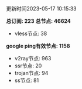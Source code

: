 更新时间2023-05-17 10:15:33

**总订阅: 223**
**总节点: 46624**
- vless节点: 38

**google ping有效节点: 1158**
- v2ray节点: 963
- ssr节点: 20
- trojan节点: 94
- ss节点: 81
